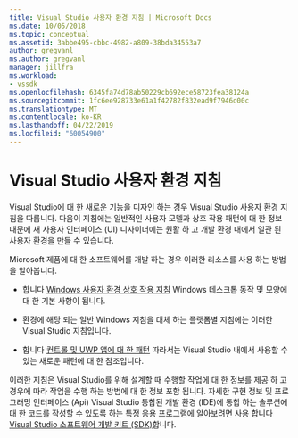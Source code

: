 ```yaml
---
title: Visual Studio 사용자 환경 지침 | Microsoft Docs
ms.date: 10/05/2018
ms.topic: conceptual
ms.assetid: 3abbe495-cbbc-4982-a809-38bda34553a7
author: gregvanl
ms.author: gregvanl
manager: jillfra
ms.workload:
- vssdk
ms.openlocfilehash: 6345fa74d78ab50229cb692ece58723fea38124a
ms.sourcegitcommit: 1fc6ee928733e61a1f42782f832ead9f7946d00c
ms.translationtype: MT
ms.contentlocale: ko-KR
ms.lasthandoff: 04/22/2019
ms.locfileid: "60054900"
---
```

# <a name="visual-studio-user-experience-guidelines"></a>Visual Studio 사용자 환경 지침
Visual Studio에 대 한 새로운 기능을 디자인 하는 경우 Visual Studio 사용자 환경 지침을 따릅니다. 다음이 지침에는 일반적인 사용자 모델과 상호 작용 패턴에 대 한 정보 때문에 새 사용자 인터페이스 (UI) 디자이너에는 원활 하 고 개발 환경 내에서 일관 된 사용자 환경을 만들 수 있습니다.

Microsoft 제품에 대 한 소프트웨어를 개발 하는 경우 이러한 리소스를 사용 하는 방법을 알아봅니다.

- 합니다 [Windows 사용자 환경 상호 작용 지침](https://developer.microsoft.com/windows/desktop) Windows 데스크톱 동작 및 모양에 대 한 기본 사항이 됩니다.

- 환경에 해당 되는 일반 Windows 지침을 대체 하는 플랫폼별 지침에는 이러한 Visual Studio 지침입니다.

- 합니다 [컨트롤 및 UWP 앱에 대 한 패턴](/windows/uwp/design/controls-and-patterns) 따라서는 Visual Studio 내에서 사용할 수 있는 새로운 패턴에 대 한 참조입니다.

이러한 지침은 Visual Studio를 위해 설계할 때 수행할 작업에 대 한 정보를 제공 하 고 경우에 따라 작업을 수행 하는 방법에 대 한 정보 포함 됩니다. 자세한 구현 정보 및 프로그래밍 인터페이스 (Api) Visual Studio 통합된 개발 환경 (IDE)에 통합 하는 솔루션에 대 한 코드를 작성할 수 있도록 하는 특정 응용 프로그램에 알아보려면 사용 합니다 [Visual Studio 소프트웨어 개발 키트 (SDK)](../visual-studio-sdk.md)합니다.